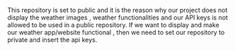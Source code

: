 This repository is set to public and it is the reason why our project does not display the weather images , weather functionalities and our API keys is not allowed to be used in a public repository. If we want to display and make our weather app/website functional , then we need to set our repository to private and insert the api keys.